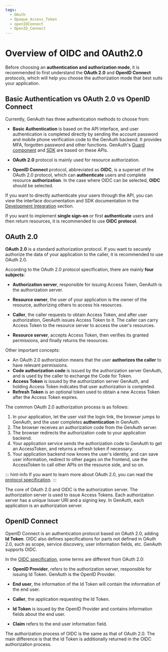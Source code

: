 ```yaml
---
tags:
  - OAuth
  - Opaque_Access_Token
  - openIDConnect
  - OpenID_Connect
---
```


# Overview of OIDC and OAuth2.0

<LastUpdated />

Before choosing an **authentication and authorization mode**, it is recommended to first understand the **OAuth 2.0** and **OpenID Connect** protocols, which will help you choose the authorization mode that best suits your application.

## Basic Authentication vs OAuth 2.0 vs OpenID Connect

Currently, GenAuth has three authentication methods to choose from:

- **Basic Authentication** is based on the API interface, and user authentication is completed directly by sending the account password and mobile phone verification code to the GenAuth backend. It provides MFA, forgotten password and other functions. GenAuth's [Guard component](/reference/guard/v2) and [SDK](/reference/sdk-for-node) are based on these APIs.

- **OAuth 2.0** protocol is mainly used for resource authorization.

- **OpenID Connect** protocol, abbreviated as **OIDC**, is a superset of the OAuth 2.0 protocol, which can **authenticate** users and complete resource **authorization**. In the case where OIDC can be selected, **OIDC** should be selected.

If you want to directly authenticate your users through the API, you can view the interface documentation and SDK documentation in the [Development Integration](/reference/) section.

If you want to implement **single sign-on** or first **authenticate** users and then return resources, it is recommended to use **OIDC protocol**.

## OAuth 2.0

**OAuth 2.0** is a standard authorization protocol. If you want to securely authorize the data of your application to the caller, it is recommended to use OAuth 2.0.

According to the OAuth 2.0 protocol specification, there are mainly **four subjects**:

- **Authorization server**, responsible for issuing Access Token, GenAuth is the authorization server.

- **Resource owner**, the user of your application is the owner of the resource, authorizing others to access his resources.
- **Caller**, the caller requests to obtain Access Token, and after user authorization, GenAuth issues Access Token to it. The caller can carry Access Token to the resource server to access the user's resources.
- **Resource server**, accepts Access Token, then verifies its granted permissions, and finally returns the resources.

Other important concepts:

- An OAuth 2.0 authorization means that the user **authorizes the caller** to have relevant permissions.
- **Code authorization code** is issued by the authorization server GenAuth, and is used by the caller to exchange the Code for Token.
- **Access Token** is issued by the authorization server GenAuth, and holding Access Token indicates that user authorization is completed.
- **Refresh Token** is an optional token used to obtain a new Access Token after the Access Token expires.

The common OAuth 2.0 authorization process is as follows:

1. In your application, let the user visit the login link, the browser jumps to GenAuth, and the user completes **authentication** in GenAuth.
2. The browser receives an authorization code from the GenAuth server.
3. The browser redirects the authorization code to your application backend.
4. Your application service sends the authorization code to GenAuth to get an AccessToken, and returns a refresh token if necessary.
5. Your application backend now knows the user's identity, and can save user information, redirect to other pages on the frontend, use the AccessToken to call other APIs on the resource side, and so on.

::: hint-info
If you want to learn more about OAuth 2.0, you can read the [protocol specification](https://tools.ietf.org/html/rfc6749).
:::

The core of OAuth 2.0 and OIDC is the authorization server. The authorization server is used to issue Access Tokens. Each authorization server has a unique Issuer URI and a signing key. In GenAuth, each application is an authorization server.

## OpenID Connect

OpenID Connect is an authentication protocol based on OAuth 2.0, adding **Id Token**. OIDC also defines specifications for parts not defined in OAuth 2.0, such as scope, service discovery, user information fields, etc. GenAuth supports OIDC.

In the [OIDC specification](https://openid.net/connect/), some terms are different from OAuth 2.0:

- **OpenID Provider**, refers to the authorization server, responsible for issuing Id Token. GenAuth is the OpenID Provider.

- **End user**, the information of the Id Token will contain the information of the end user.

- **Caller**, the application requesting the Id Token.

- **Id Token** is issued by the OpenID Provider and contains information fields about the end user.

- **Claim** refers to the end user information field.

The authorization process of OIDC is the same as that of OAuth 2.0. The main difference is that the Id Token is additionally returned in the OIDC authorization process.
